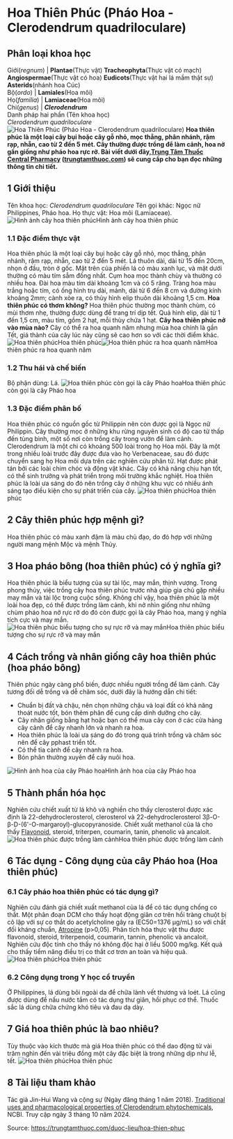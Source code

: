 # Hoa Thiên Phúc (Pháo Hoa - Clerodendrum quadriloculare)

Phân loại khoa học  
---  
Giới(_regnum_) |  **Plantae**(Thực vật) **Tracheophyta**(Thực vật có mạch) **Angiospermae**(Thực vật có hoa) **Eudicots**(Thực vật hai lá mầm thật sự) **Asterids**(nhánh hoa Cúc)  
Bộ(_ordo_) | **Lamiales**(Hoa môi)  
Họ(_familia_) | **Lamiaceae**(Hoa môi)  
Chi(_genus_) | **_Clerodendrum_**  
Danh pháp hai phần (Tên khoa học)  
_Clerodendrum quadriloculare_  
![Hoa Thiên Phúc \(Pháo Hoa - Clerodendrum quadriloculare\)](https://trungtamthuoc.com/images/others/hoa-thien-phuc-4541.jpg)
**Hoa thiên phúc là một loại cây bụi hoặc cây gỗ nhỏ, mọc thẳng, phân nhánh, rậm rạp, nhẵn, cao từ 2 đến 5 mét. Cây thường được trồng để làm cảnh, hoa nở gần giống như pháo hoa rực rỡ. Bài viết dưới đây,[Trung Tâm Thuốc Central Pharmacy](https://trungtamthuoc.com/ "Trung Tâm Thuốc Central Pharmacy") ([trungtamthuoc.com](https://trungtamthuoc.com/ "trungtamthuoc.com")) sẽ cung cấp cho bạn đọc những thông tin chi tiết.**
##  1 Giới thiệu
Tên khoa học: _Clerodendrum quadriloculare_
Tên gọi khác: Ngọc nữ Philippines, Pháo hoa.
Họ thực vật: Hoa môi (Lamiaceae).
![Hình ảnh cây hoa thiên phúc](https://trungtamthuoc.com/images/item/hoa-thien-phuc-0.jpg)Hình ảnh cây hoa thiên phúc
### 1.1 Đặc điểm thực vật
Hoa thiên phúc là một loại cây bụi hoặc cây gỗ nhỏ, mọc thẳng, phân nhánh, rậm rạp, nhẵn, cao từ 2 đến 5 mét.
Lá thuôn dài, dài từ 15 đến 20cm, nhọn ở đầu, tròn ở gốc. Mặt trên của phiến lá có màu xanh lục, và mặt dưới thường có màu tím sẫm đồng nhất.
Cụm hoa mọc thành chùy và thường có nhiều hoa. Đài hoa màu tím dài khoảng 1cm và có 5 răng. Tràng hoa màu trắng hoặc tím, có ống hình trụ dài, mảnh, dài từ 6 đến 8 cm và đường kính khoảng 2mm; cành xòe ra, có thùy hình elip thuôn dài khoảng 1,5 cm.
**Hoa thiên phúc có thơm không?** Hoa thiên phúc thường mọc thành chùm, có mùi thơm nhẹ, thường được dùng để trang trí dịp tết.
Quả hình elip, dài từ 1 đến 1,5 cm, màu tím, gồm 2 hạt, mỗi thùy chứa 1 hạt.
**Cây hoa thiên phúc nở vào mùa nào?** Cây có thể ra hoa quanh năm nhưng mùa hoa chính là gần Tết, giá thành của cây lúc này cũng sẽ cao hơn so với các thời điểm khác.
![Hoa thiên phúc](https://trungtamthuoc.com/images/item/hoa-thien-phuc-9.jpg)Hoa thiên phúc![Hoa thiên phúc ra hoa quanh năm](https://trungtamthuoc.com/images/item/hoa-thien-phuc-1.jpg)Hoa thiên phúc ra hoa quanh năm
### 1.2 Thu hái và chế biến
Bộ phận dùng: Lá.
![Hoa thiên phúc còn gọi là cây Pháo hoa](https://trungtamthuoc.com/images/item/hoa-thien-phuc-2.jpg)Hoa thiên phúc còn gọi là cây Pháo hoa
### 1.3 Đặc điểm phân bố
Hoa thiên phúc có nguồn gốc từ Philippin nên còn được gọi là Ngọc nữ Philippin. Cây thường mọc ở những khu rừng nguyên sinh có độ cao từ thấp đến tùng bình, một số nơi còn trồng cây trong vườn để làm cảnh.
Clerodendrum là một chi có khoảng 500 loài trong họ Hoa môi. Đây là một trong nhiều loài trước đây được đưa vào họ Verbenaceae, sau đó được chuyển sang họ Hoa môi dựa trên các nghiên cứu phân tử.
Hạt được phát tán bởi các loài chim chóc và động vật khác.
Cây có khả năng chịu hạn tốt, có thể sinh trưởng và phát triển trong môi trường khắc nghiệt. Hoa thiên phúc là loài ưa sáng do đó nên trồng cây ở những khu vực có nhiều ánh sáng tạo điều kiện cho sự phát triển của cây.
![Hoa thiên phúc](https://trungtamthuoc.com/images/item/hoa-thien-phuc-3.jpg)Hoa thiên phúc
##  2 Cây thiên phúc hợp mệnh gì?
Hoa thiên phúc có màu xanh đậm là màu chủ đạo, do đó hợp với những người mang mệnh Mộc và mệnh Thủy.
##  3 Hoa pháo bông (hoa thiên phúc) có ý nghĩa gì?
Hoa thiên phúc là biểu tượng của sự tài lộc, may mắn, thịnh vượng. Trong phong thủy, việc trồng cây hoa thiên phúc trước nhà giúp gia chủ gặp nhiều may mắn và tài lộc trong cuộc sống. Không chỉ vậy, hoa thiên phúc là một loài hoa đẹp, có thể được trồng làm cảnh, khi nở nhìn giống như những chùm pháo hoa nở rực rỡ do đó còn được gọi là cây Pháo hoa, mang ý nghĩa tích cực và may mắn.
![Hoa thiên phúc biểu tượng cho sự rực rỡ và may mắn](https://trungtamthuoc.com/images/item/hoa-thien-phuc-4.jpg)Hoa thiên phúc biểu tượng cho sự rực rỡ và may mắn
##  4 Cách trồng và nhân giống cây hoa thiên phúc (hoa pháo bông)
Thiên phúc ngày càng phổ biến, được nhiều người trồng để làm cảnh. Cây tương đối dễ trồng và dễ chăm sóc, dưới đây là hướng dẫn chi tiết:
  * Chuẩn bị đất và chậu, nên chọn những chậu và loại đất có khả năng thoát nước tốt, bón thêm phân để cung cấp dinh dưỡng cho cây.
  * Cây nhân giống bằng hạt hoặc bạn có thể mua cây con ở các cửa hàng cây cảnh để cây nhanh lớn và nhanh ra hoa.
  * Hoa thiên phúc là loài ưa sáng do đó trong quá trình trồng và chăm sóc nên để cây pphast triển tốt.
  * Có thể tỉa cành để cây nhanh ra hoa.
  * Bón phân thường xuyên để cây nuôi hoa.

![Hình ảnh hoa của cây Pháo hoa](https://trungtamthuoc.com/images/item/hoa-thien-phuc-5.jpg)Hình ảnh hoa của cây Pháo hoa
##  5 Thành phần hóa học
Nghiên cứu chiết xuất từ ​​lá khô và nghiền cho thấy clerosterol được xác định là 22-dehydroclerosterol, clerosterol và 22-dehydroclerosterol 3β-O-β-D-(6'-O-margaroyl)-glucopyranoside.
Chiết xuất methanol của lá cho thấy [Flavonoid](https://trungtamthuoc.com/hoat-chat/flavonoid "Flavonoid"), steroid, triterpen, coumarin, tanin, phenolic và ancaloit.
![Hoa thiên phúc được trồng làm cảnh](https://trungtamthuoc.com/images/item/hoa-thien-phuc-6.jpg)Hoa thiên phúc được trồng làm cảnh
##  6 Tác dụng - Công dụng của cây Pháo hoa (Hoa thiên phúc)
### 6.1 Cây pháo hoa thiên phúc có tác dụng gì?
Nghiên cứu đánh giá chiết xuất methanol của lá để có tác dụng chống co thắt. Một phân đoạn DCM cho thấy hoạt động giãn cơ trên hồi tràng chuột bị cô lập với sự co thắt do acetylcholine gây ra (EC50=1376 µg/mL) so với chất đối kháng chuẩn, [Atropine](https://trungtamthuoc.com/hoat-chat/atropine "Atropine") (p>0,05). Phân tích hóa thực vật thu được flavonoid, steroid, triterpenoid, coumarin, tannin, phenolic và ancaloit. Nghiên cứu độc tính cho thấy nó không độc hại ở liều 5000 mg/kg. Kết quả cho thấy tiềm năng điều trị co thắt cơ trơn an toàn và hiệu quả.
![Hoa thiên phúc](https://trungtamthuoc.com/images/item/hoa-thien-phuc-7.jpg)Hoa thiên phúc
### 6.2 Công dụng trong Y học cổ truyền
Ở Philippines, lá dùng bôi ngoài da để chữa lành vết thương và loét. Lá cũng được dùng để nấu nước tắm có tác dụng thư giãn, hồi phục cơ thể. Thuốc sắc lá dùng chữa chứng khó tiêu và đau dạ dày.
##  7 Giá hoa thiên phúc là bao nhiêu?
Tùy thuộc vào kích thước mà giá Hoa thiên phúc có thể dao động từ vài trăm nghìn đến vài triệu đồng một cây đặc biệt là trong những dịp như lễ, tết.
![Hoa thiên phúc](https://trungtamthuoc.com/images/item/hoa-thien-phuc-8.jpg)Hoa thiên phúc
##  8 Tài liệu tham khảo
Tác giả Jin-Hui Wang và cộng sự (Ngày đăng tháng 1 năm 2018). [Traditional uses and pharmacological properties of Clerodendrum phytochemicals](https://www.ncbi.nlm.nih.gov/pmc/articles/PMC5755984/), NCBI. Truy cập ngày 3 tháng 10 năm 2024.


Source: https://trungtamthuoc.com/duoc-lieu/hoa-thien-phuc